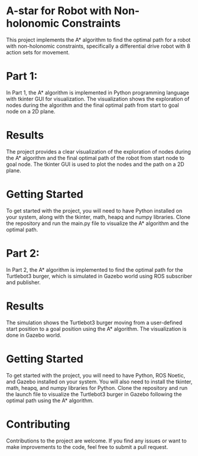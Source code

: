 # A-star for Robot with Non-holonomic Constraints
This project implements the A* algorithm to find the optimal path for a robot with non-holonomic constraints, specifically a differential drive robot with 8 action sets for movement.

# Part 1:
In Part 1, the A* algorithm is implemented in Python programming language with tkinter GUI for visualization. The visualization shows the exploration of nodes during the algorithm and the final optimal path from start to goal node on a 2D plane.

# Results
The project provides a clear visualization of the exploration of nodes during the A* algorithm and the final optimal path of the robot from start node to goal node. The tkinter GUI is used to plot the nodes and the path on a 2D plane.

# Getting Started
To get started with the project, you will need to have Python installed on your system, along with the tkinter, math, heapq and numpy libraries. Clone the repository and run the main.py file to visualize the A* algorithm and the optimal path.

# Part 2:
In Part 2, the A* algorithm is implemented to find the optimal path for the Turtlebot3 burger, which is simulated in Gazebo world using ROS subscriber and publisher.

# Results
The simulation shows the Turtlebot3 burger moving from a user-defined start position to a goal position using the A* algorithm. The visualization is done in Gazebo world.

# Getting Started
To get started with the project, you will need to have Python, ROS Noetic, and Gazebo installed on your system. You will also need to install the tkinter, math, heapq, and numpy libraries for Python. Clone the repository and run the launch file to visualize the Turtlebot3 burger in Gazebo following the optimal path using the A* algorithm.

# Contributing
Contributions to the project are welcome. If you find any issues or want to make improvements to the code, feel free to submit a pull request.
